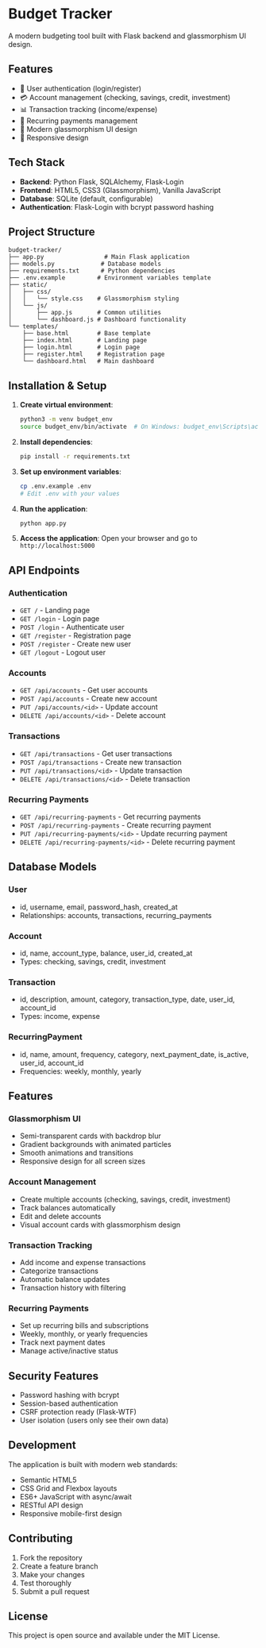 # Budget Tracker

A modern budgeting tool built with Flask backend and glassmorphism UI design.

## Features

- 🔐 User authentication (login/register)
- 💳 Account management (checking, savings, credit, investment)
- 📊 Transaction tracking (income/expense)
- 🔄 Recurring payments management
- 🎨 Modern glassmorphism UI design
- 📱 Responsive design

## Tech Stack

- **Backend**: Python Flask, SQLAlchemy, Flask-Login
- **Frontend**: HTML5, CSS3 (Glassmorphism), Vanilla JavaScript
- **Database**: SQLite (default, configurable)
- **Authentication**: Flask-Login with bcrypt password hashing

## Project Structure

```
budget-tracker/
├── app.py                 # Main Flask application
├── models.py             # Database models
├── requirements.txt      # Python dependencies
├── .env.example         # Environment variables template
├── static/
│   ├── css/
│   │   └── style.css    # Glassmorphism styling
│   └── js/
│       ├── app.js       # Common utilities
│       └── dashboard.js # Dashboard functionality
└── templates/
    ├── base.html        # Base template
    ├── index.html       # Landing page
    ├── login.html       # Login page
    ├── register.html    # Registration page
    └── dashboard.html   # Main dashboard
```

## Installation & Setup

1. **Create virtual environment**:
   ```bash
   python3 -m venv budget_env
   source budget_env/bin/activate  # On Windows: budget_env\Scripts\activate
   ```

2. **Install dependencies**:
   ```bash
   pip install -r requirements.txt
   ```

3. **Set up environment variables**:
   ```bash
   cp .env.example .env
   # Edit .env with your values
   ```

4. **Run the application**:
   ```bash
   python app.py
   ```

5. **Access the application**:
   Open your browser and go to `http://localhost:5000`

## API Endpoints

### Authentication
- `GET /` - Landing page
- `GET /login` - Login page
- `POST /login` - Authenticate user
- `GET /register` - Registration page
- `POST /register` - Create new user
- `GET /logout` - Logout user

### Accounts
- `GET /api/accounts` - Get user accounts
- `POST /api/accounts` - Create new account
- `PUT /api/accounts/<id>` - Update account
- `DELETE /api/accounts/<id>` - Delete account

### Transactions
- `GET /api/transactions` - Get user transactions
- `POST /api/transactions` - Create new transaction
- `PUT /api/transactions/<id>` - Update transaction
- `DELETE /api/transactions/<id>` - Delete transaction

### Recurring Payments
- `GET /api/recurring-payments` - Get recurring payments
- `POST /api/recurring-payments` - Create recurring payment
- `PUT /api/recurring-payments/<id>` - Update recurring payment
- `DELETE /api/recurring-payments/<id>` - Delete recurring payment

## Database Models

### User
- id, username, email, password_hash, created_at
- Relationships: accounts, transactions, recurring_payments

### Account
- id, name, account_type, balance, user_id, created_at
- Types: checking, savings, credit, investment

### Transaction
- id, description, amount, category, transaction_type, date, user_id, account_id
- Types: income, expense

### RecurringPayment
- id, name, amount, frequency, category, next_payment_date, is_active, user_id, account_id
- Frequencies: weekly, monthly, yearly

## Features

### Glassmorphism UI
- Semi-transparent cards with backdrop blur
- Gradient backgrounds with animated particles
- Smooth animations and transitions
- Responsive design for all screen sizes

### Account Management
- Create multiple accounts (checking, savings, credit, investment)
- Track balances automatically
- Edit and delete accounts
- Visual account cards with glassmorphism design

### Transaction Tracking
- Add income and expense transactions
- Categorize transactions
- Automatic balance updates
- Transaction history with filtering

### Recurring Payments
- Set up recurring bills and subscriptions
- Weekly, monthly, or yearly frequencies
- Track next payment dates
- Manage active/inactive status

## Security Features

- Password hashing with bcrypt
- Session-based authentication
- CSRF protection ready (Flask-WTF)
- User isolation (users only see their own data)

## Development

The application is built with modern web standards:
- Semantic HTML5
- CSS Grid and Flexbox layouts
- ES6+ JavaScript with async/await
- RESTful API design
- Responsive mobile-first design

## Contributing

1. Fork the repository
2. Create a feature branch
3. Make your changes
4. Test thoroughly
5. Submit a pull request

## License

This project is open source and available under the MIT License.